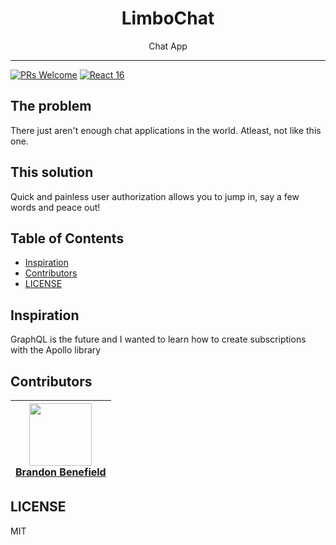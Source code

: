 <div align="center">
<h1>LimboChat</h1>

<p>Chat App</p>
</div>

<hr />

[![PRs Welcome](https://img.shields.io/badge/PRs-welcome-brightgreen.svg?style=flat-square)](http://makeapullrequest.com) [![React 16](https://img.shields.io/badge/React-16-blue.svg)](https://reactjs.org/)

## The problem
There just aren't enough chat applications in the world. Atleast, not like this one.


## This solution
Quick and painless user authorization allows you to jump in, say a few words and peace out!

## Table of Contents

<!-- START doctoc generated TOC please keep comment here to allow auto update -->
<!-- DON'T EDIT THIS SECTION, INSTEAD RE-RUN doctoc TO UPDATE -->

- [Inspiration](#inspiration)
- [Contributors](#contributors)
- [LICENSE](#license)

<!-- END doctoc generated TOC please keep comment here to allow auto update -->

## Inspiration
GraphQL is the future and I wanted to learn how to create subscriptions with the Apollo library

## Contributors
| [<img src="https://avatars0.githubusercontent.com/u/29239201?v=4" align="center" width=100><br><b>Brandon Benefield</b> ](https://github.com/bbenefield89) |
|------------------------------------------------------------------------------------------------------------------------------------------------------------|

## LICENSE
MIT